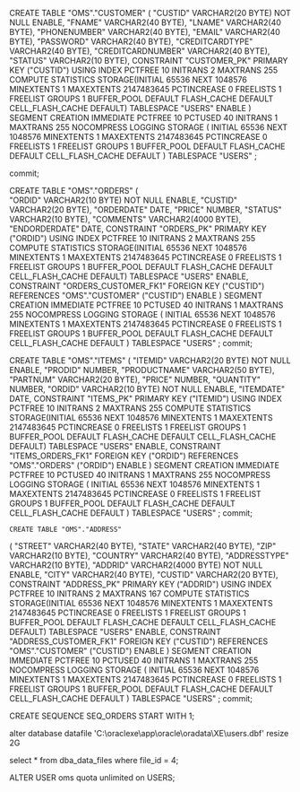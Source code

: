   CREATE TABLE "OMS"."CUSTOMER"
  (
    "CUSTID"           VARCHAR2(20 BYTE) NOT NULL ENABLE,
    "FNAME"            VARCHAR2(40 BYTE),
    "LNAME"            VARCHAR2(40 BYTE),
    "PHONENUMBER"      VARCHAR2(40 BYTE),
    "EMAIL"            VARCHAR2(40 BYTE),
    "PASSWORD"         VARCHAR2(40 BYTE),
    "CREDITCARDTYPE"   VARCHAR2(40 BYTE),
    "CREDITCARDNUMBER" VARCHAR2(40 BYTE),
    "STATUS"           VARCHAR2(10 BYTE),
    CONSTRAINT "CUSTOMER_PK" PRIMARY KEY ("CUSTID") USING INDEX PCTFREE 10 INITRANS 2 MAXTRANS 255 COMPUTE STATISTICS STORAGE(INITIAL 65536 NEXT 1048576 MINEXTENTS 1 MAXEXTENTS 2147483645 PCTINCREASE 0 FREELISTS 1 FREELIST GROUPS 1 BUFFER_POOL DEFAULT FLASH_CACHE DEFAULT CELL_FLASH_CACHE DEFAULT) TABLESPACE "USERS" ENABLE
  )
  SEGMENT CREATION IMMEDIATE PCTFREE 10 PCTUSED 40 INITRANS 1 MAXTRANS 255 NOCOMPRESS LOGGING STORAGE
  (
    INITIAL 65536 NEXT 1048576 MINEXTENTS 1 MAXEXTENTS 2147483645 PCTINCREASE 0 FREELISTS 1 FREELIST GROUPS 1 BUFFER_POOL DEFAULT FLASH_CACHE DEFAULT CELL_FLASH_CACHE DEFAULT
  )
  TABLESPACE "USERS" ;
  
  commit;
  
 CREATE TABLE "OMS"."ORDERS"
  (  
    "ORDID"  VARCHAR2(10 BYTE) NOT NULL ENABLE,
	"CUSTID" VARCHAR2(20 BYTE),
    "ORDERDATE" DATE,
    "PRICE"    NUMBER,
    "STATUS"   VARCHAR2(10 BYTE),
    "COMMENTS" VARCHAR2(4000 BYTE),
    "ENDORDERDATE" DATE,
    CONSTRAINT "ORDERS_PK" PRIMARY KEY ("ORDID") USING INDEX PCTFREE 10 INITRANS 2 MAXTRANS 255 COMPUTE STATISTICS STORAGE(INITIAL 65536 NEXT 1048576 MINEXTENTS 1 MAXEXTENTS 2147483645 PCTINCREASE 0 FREELISTS 1 FREELIST GROUPS 1 BUFFER_POOL DEFAULT FLASH_CACHE DEFAULT CELL_FLASH_CACHE DEFAULT) TABLESPACE "USERS" ENABLE,
    CONSTRAINT "ORDERS_CUSTOMER_FK1" FOREIGN KEY ("CUSTID") REFERENCES "OMS"."CUSTOMER" ("CUSTID") ENABLE
  )
  SEGMENT CREATION IMMEDIATE PCTFREE 10 PCTUSED 40 INITRANS 1 MAXTRANS 255 NOCOMPRESS LOGGING STORAGE
  (
    INITIAL 65536 NEXT 1048576 MINEXTENTS 1 MAXEXTENTS 2147483645 PCTINCREASE 0 FREELISTS 1 FREELIST GROUPS 1 BUFFER_POOL DEFAULT FLASH_CACHE DEFAULT CELL_FLASH_CACHE DEFAULT
  )
  TABLESPACE "USERS" ;
  commit;
  
  CREATE TABLE "OMS"."ITEMS"
  (
    "ITEMID"      VARCHAR2(20 BYTE) NOT NULL ENABLE,
    "PRODID"       NUMBER,
    "PRODUCTNAME" VARCHAR2(50 BYTE),
    "PARTNUM"     VARCHAR2(20 BYTE),
    "PRICE"       NUMBER,
    "QUANTITY"    NUMBER,
    "ORDID"       VARCHAR2(10 BYTE)  NOT NULL ENABLE,
    "ITEMDATE" DATE,
    CONSTRAINT "ITEMS_PK" PRIMARY KEY ("ITEMID") USING INDEX PCTFREE 10 INITRANS 2 MAXTRANS 255 COMPUTE STATISTICS STORAGE(INITIAL 65536 NEXT 1048576 MINEXTENTS 1 MAXEXTENTS 2147483645 PCTINCREASE 0 FREELISTS 1 FREELIST GROUPS 1 BUFFER_POOL DEFAULT FLASH_CACHE DEFAULT CELL_FLASH_CACHE DEFAULT) TABLESPACE "USERS" ENABLE,
    CONSTRAINT "ITEMS_ORDERS_FK1" FOREIGN KEY ("ORDID") REFERENCES "OMS"."ORDERS" ("ORDID") ENABLE
  )
  SEGMENT CREATION IMMEDIATE PCTFREE 10 PCTUSED 40 INITRANS 1 MAXTRANS 255 NOCOMPRESS LOGGING STORAGE
  (
    INITIAL 65536 NEXT 1048576 MINEXTENTS 1 MAXEXTENTS 2147483645 PCTINCREASE 0 FREELISTS 1 FREELIST GROUPS 1 BUFFER_POOL DEFAULT FLASH_CACHE DEFAULT CELL_FLASH_CACHE DEFAULT
  )
  TABLESPACE "USERS" ;
  commit;
  
    CREATE TABLE "OMS"."ADDRESS"
  (
    "STREET"      VARCHAR2(40 BYTE),
    "STATE"       VARCHAR2(40 BYTE),
    "ZIP"         VARCHAR2(10 BYTE),
    "COUNTRY"     VARCHAR2(40 BYTE),
    "ADDRESSTYPE" VARCHAR2(10 BYTE),
    "ADDRID"      VARCHAR2(4000 BYTE) NOT NULL ENABLE,
    "CITY"        VARCHAR2(40 BYTE),
    "CUSTID"      VARCHAR2(20 BYTE),
    CONSTRAINT "ADDRESS_PK" PRIMARY KEY ("ADDRID") USING INDEX PCTFREE 10 INITRANS 2 MAXTRANS 167 COMPUTE STATISTICS STORAGE(INITIAL 65536 NEXT 1048576 MINEXTENTS 1 MAXEXTENTS 2147483645 PCTINCREASE 0 FREELISTS 1 FREELIST GROUPS 1 BUFFER_POOL DEFAULT FLASH_CACHE DEFAULT CELL_FLASH_CACHE DEFAULT) TABLESPACE "USERS" ENABLE,
    CONSTRAINT "ADDRESS_CUSTOMER_FK1" FOREIGN KEY ("CUSTID") REFERENCES "OMS"."CUSTOMER" ("CUSTID") ENABLE
  )
  SEGMENT CREATION IMMEDIATE PCTFREE 10 PCTUSED 40 INITRANS 1 MAXTRANS 255 NOCOMPRESS LOGGING STORAGE
  (
    INITIAL 65536 NEXT 1048576 MINEXTENTS 1 MAXEXTENTS 2147483645 PCTINCREASE 0 FREELISTS 1 FREELIST GROUPS 1 BUFFER_POOL DEFAULT FLASH_CACHE DEFAULT CELL_FLASH_CACHE DEFAULT
  )
  TABLESPACE "USERS" ;
  commit;
  
  CREATE SEQUENCE SEQ_ORDERS START WITH 1;
  
  alter database datafile 'C:\oraclexe\app\oracle\oradata\XE\users.dbf' resize 2G 

select * from dba_data_files where file_id = 4;

ALTER USER oms quota unlimited on USERS;

  
